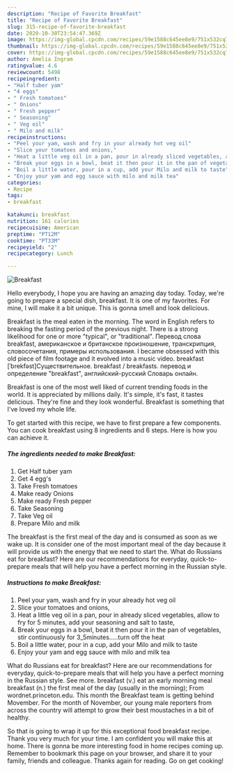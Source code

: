 ```yaml
---
description: "Recipe of Favorite Breakfast"
title: "Recipe of Favorite Breakfast"
slug: 315-recipe-of-favorite-breakfast
date: 2020-10-30T23:54:47.369Z
image: https://img-global.cpcdn.com/recipes/59e1588c645ee8e9/751x532cq70/breakfast-recipe-main-photo.jpg
thumbnail: https://img-global.cpcdn.com/recipes/59e1588c645ee8e9/751x532cq70/breakfast-recipe-main-photo.jpg
cover: https://img-global.cpcdn.com/recipes/59e1588c645ee8e9/751x532cq70/breakfast-recipe-main-photo.jpg
author: Amelia Ingram
ratingvalue: 4.6
reviewcount: 5498
recipeingredient:
- "Half tuber yam"
- "4 eggs"
- " Fresh tomatoes"
- " Onions"
- " Fresh pepper"
- " Seasoning"
- " Veg oil"
- " Milo and milk"
recipeinstructions:
- "Peel your yam, wash and fry in your already hot veg oil"
- "Slice your tomatoes and onions,"
- "Heat a little veg oil in a pan, pour in already sliced vegetables, allow to fry for 5 minutes, add your seasoning and salt to taste,"
- "Break your eggs in a bowl, beat it then pour it in the pan of vegetables, stir continuously for 3_5minutes.....turn off the heat"
- "Boil a little water, pour in a cup, add your Milo and milk to taste"
- "Enjoy your yam and egg sauce with milo and milk tea"
categories:
- Recipe
tags:
- breakfast

katakunci: breakfast 
nutrition: 161 calories
recipecuisine: American
preptime: "PT12M"
cooktime: "PT33M"
recipeyield: "2"
recipecategory: Lunch

---
```



![Breakfast](https://img-global.cpcdn.com/recipes/59e1588c645ee8e9/751x532cq70/breakfast-recipe-main-photo.jpg)

Hello everybody, I hope you are having an amazing day today. Today, we're going to prepare a special dish, breakfast. It is one of my favorites. For mine, I will make it a bit unique. This is gonna smell and look delicious.

Breakfast is the meal eaten in the morning. The word in English refers to breaking the fasting period of the previous night. There is a strong likelihood for one or more &#34;typical&#34;, or &#34;traditional&#34;. Перевод слова breakfast, американское и британское произношение, транскрипция, словосочетания, примеры использования. I became obsessed with this old piece of film footage and it evolved into a music video. breakfast [ˈbrekfəst]Существительное. breakfast / breakfasts. перевод и определение &#34;breakfast&#34;, английский-русский Словарь онлайн.

Breakfast is one of the most well liked of current trending foods in the world. It is appreciated by millions daily. It's simple, it's fast, it tastes delicious. They're fine and they look wonderful. Breakfast is something that I've loved my whole life.


To get started with this recipe, we have to first prepare a few components. You can cook breakfast using 8 ingredients and 6 steps. Here is how you can achieve it.

<!--inarticleads1-->

##### The ingredients needed to make Breakfast:

1. Get Half tuber yam
1. Get 4 egg&#39;s
1. Take  Fresh tomatoes
1. Make ready  Onions
1. Make ready  Fresh pepper
1. Take  Seasoning
1. Take  Veg oil
1. Prepare  Milo and milk


The breakfast is the first meal of the day and is consumed as soon as we wake up. It is consider one of the most important meal of the day because it will provide us with the energy that we need to start the. What do Russians eat for breakfast? Here are our recommendations for everyday, quick-to-prepare meals that will help you have a perfect morning in the Russian style. 

<!--inarticleads2-->

##### Instructions to make Breakfast:

1. Peel your yam, wash and fry in your already hot veg oil
1. Slice your tomatoes and onions,
1. Heat a little veg oil in a pan, pour in already sliced vegetables, allow to fry for 5 minutes, add your seasoning and salt to taste,
1. Break your eggs in a bowl, beat it then pour it in the pan of vegetables, stir continuously for 3_5minutes.....turn off the heat
1. Boil a little water, pour in a cup, add your Milo and milk to taste
1. Enjoy your yam and egg sauce with milo and milk tea


What do Russians eat for breakfast? Here are our recommendations for everyday, quick-to-prepare meals that will help you have a perfect morning in the Russian style. See more. breakfast (v.) eat an early morning meal breakfast (n.) the first meal of the day (usually in the morning); From wordnet.princeton.edu. This month the Breakfast team is getting behind Movember. For the month of November, our young male reporters from across the country will attempt to grow their best moustaches in a bit of healthy. 

So that is going to wrap it up for this exceptional food breakfast recipe. Thank you very much for your time. I am confident you will make this at home. There is gonna be more interesting food in home recipes coming up. Remember to bookmark this page on your browser, and share it to your family, friends and colleague. Thanks again for reading. Go on get cooking!
